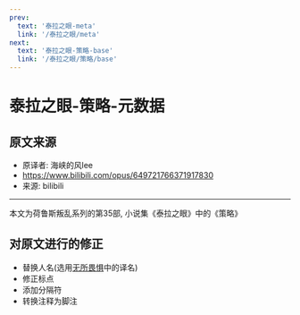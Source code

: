 ```yaml
---
prev:
  text: '泰拉之眼-meta'
  link: '/泰拉之眼/meta'
next:
  text: '泰拉之眼-策略-base'
  link: '/泰拉之眼/策略/base'
---
```


# 泰拉之眼-策略-元数据

## 原文来源

+ 原译者: 海峡的风lee
+ <https://www.bilibili.com/opus/649721766371917830>
+ 来源: bilibili

--------

本文为荷鲁斯叛乱系列的第35部, 小说集《泰拉之眼》中的《策略》

## 对原文进行的修正

+ 替换人名(选用[无所畏惧](/无所畏惧/base)中的译名)
+ 修正标点
+ 添加分隔符
+ 转换注释为脚注
